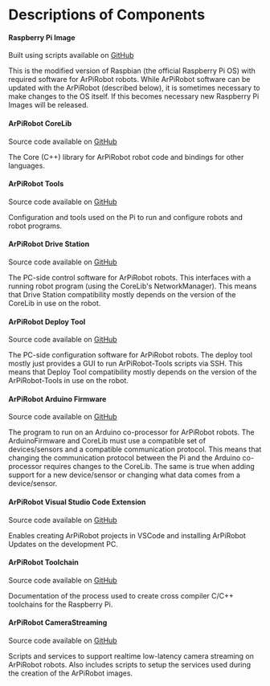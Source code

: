# Descriptions of Components

#### **Raspberry Pi Image**
Built using scripts available on [GitHub](https://github.com/ArPiRobot/ArPiRobot-ImageScripts)

This is the modified version of Raspbian (the official Raspberry Pi OS) with required software for ArPiRobot robots. While ArPiRobot software can be updated with the ArPiRobot (described below), it is sometimes necessary to make changes to the OS itself. If this becomes necessary new Raspberry Pi Images will be released.

#### **ArPiRobot CoreLib**
Source code available on [GitHub](https://github.com/ArPiRobot/ArPiRobot-CoreLib)

The Core (C++) library for ArPiRobot robot code and bindings for other languages.


#### **ArPiRobot Tools**
Source code available on [GitHub](https://github.com/ArPiRobot/ArPiRobot-Tools)

Configuration and tools used on the Pi to run and configure robots and robot programs.


#### **ArPiRobot Drive Station**
Source code available on [GitHub](https://github.com/ArPiRobot/ArPiRobot-DriveStation)

The PC-side control software for ArPiRobot robots. This interfaces with a running robot program (using the CoreLib's NetworkManager). This means that Drive Station compatibility mostly depends on the version of the CoreLib in use on the robot.


#### **ArPiRobot Deploy Tool**
Source code available on [GitHub](https://github.com/ArPiRobot/ArPiRobot-DeployTool)

The PC-side configuration software for ArPiRobot robots. The deploy tool mostly just provides a GUI to run ArPiRobot-Tools scripts via SSH. This means that Deploy Tool compatibility mostly depends on the version of the ArPiRobot-Tools in use on the robot.


#### **ArPiRobot Arduino Firmware**
Source code available on [GitHub](https://github.com/ArPiRobot/ArPiRobot-ArduinoFirmware)

The program to run on an Arduino co-processor for ArPiRobot robots. The ArduinoFirmware and CoreLib must use a compatible set of devices/sensors and a compatible communication protocol. This means that changing the communication protocol between the Pi and the Arduino co-processor requires changes to the CoreLib. The same is true when adding support for a new device/sensor or changing what data comes from a device/sensor.

#### **ArPiRobot Visual Studio Code Extension**

Source code available on [GitHub](https://github.com/ArPiRobot/ArPiRobot-VSCodeExtension)

Enables creating ArPiRobot projects in VSCode and installing ArPiRobot Updates on the development PC.

#### **ArPiRobot Toolchain**

Source code available on [GitHub](https://github.com/ArPiRobot/ArPiRobot-Toolchain/)

Documentation of the process used to create cross compiler C/C++ toolchains for the Raspberry Pi.

#### **ArPiRobot CameraStreaming**

Source code available on [GitHub](https://github.com/ArPiRobot/ArPiRobot-CameraStreaming)

Scripts and services to support realtime low-latency camera streaming on ArPiRobot robots. Also includes scripts to setup the services used during the creation of the ArPiRobot images.
